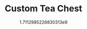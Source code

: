---
title: "Custom Tea Chest"
date: 1711298522.6830313
image: "img/tea-chest-painted-1.jpeg"
description: "My very own design, lasercut wood, hand painted"
---